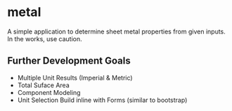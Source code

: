 metal
=====

A simple application to determine sheet metal properties from given inputs.
In the works, use caution.

Further Development Goals
-------------------------
* Multiple Unit Results (Imperial & Metric)
* Total Suface Area
* Component Modeling
* Unit Selection Build inline with Forms (similar to bootstrap)